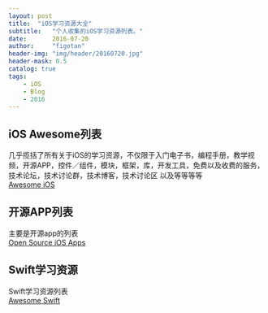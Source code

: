 ```yaml
---
layout: post
title:  "iOS学习资源大全"
subtitle:   "个人收集的iOS学习资源列表。"
date:       2016-07-20
author:     "figotan"
header-img: "img/header/20160720.jpg"
header-mask: 0.5
catalog: true
tags:
    - iOS
    - Blog
    - 2016
---
```


## iOS Awesome列表  
几乎揽括了所有关于iOS的学习资源，不仅限于入门电子书，编程手册，教学视频，开源APP，控件／组件，模块，框架，库，开发工具，免费以及收费的服务，技术论坛，技术讨论群，技术博客，技术讨论区  以及等等等等  
[Awesome iOS](https://github.com/vsouza/awesome-ios)  

## 开源APP列表  
主要是开源app的列表  
[Open Source iOS Apps](https://github.com/dkhamsing/open-source-ios-apps)  

## Swift学习资源  
Swift学习资源列表  
[Awesome Swift](https://github.com/matteocrippa/awesome-swift)  
